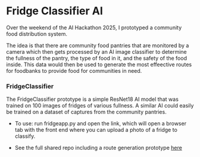 # Fridge Classifier AI

Over the weekend of the AI Hackathon 2025, I prototyped a community food distribution system.

The idea is that there are community food pantries that are monitored by a camera which then gets processed by an AI image classifier to determine the fullness of the pantry, the type of food in it, and the safety of the food inside. This data would then be used to generate the most effeective routes for foodbanks to provide food for communities in need.

### FridgeClassifier

The FridgeClassifier prototype is a simple ResNet18 AI model that was trained on 100 images of fridges of various fullness. A similar AI could easily be trained on a dataset of captures from the community pantries.

* To use: run fridgeapp.py and open the link, which will open a browser tab with the front end where you can upload a photo of a fridge to classify.

* See the full shared repo including a route generation prototype [here](https://github.com/Lachyzzz1/KaiConnect)
